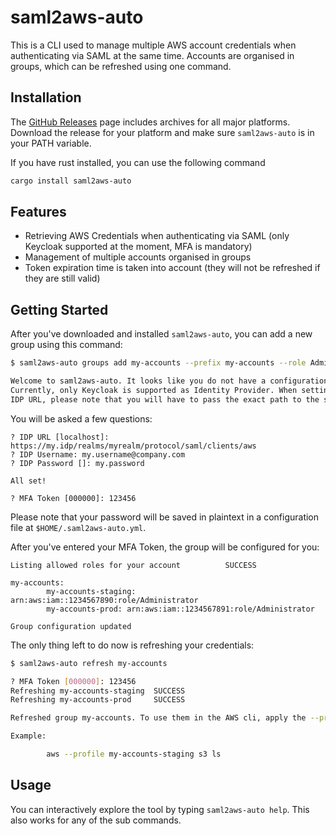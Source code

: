 # saml2aws-auto

This is a CLI used to manage multiple AWS account credentials when authenticating via SAML
at the same time. Accounts are organised in groups, which can be refreshed using one command.

## Installation

The [GitHub Releases](https://github.com/Rukenshia/saml2aws-auto/releases) page includes archives for all major platforms.
Download the release for your platform and make sure `saml2aws-auto` is in your PATH variable.

If you have rust installed, you can use the following command

```bash
cargo install saml2aws-auto
```

## Features

* Retrieving AWS Credentials when authenticating via SAML (only Keycloak supported at the moment, MFA is mandatory)
* Management of multiple accounts organised in groups
* Token expiration time is taken into account (they will not be refreshed if they are still valid)

## Getting Started

After you've downloaded and installed `saml2aws-auto`, you can add a new group using this command:

```bash
$ saml2aws-auto groups add my-accounts --prefix my-accounts --role Administrator

Welcome to saml2aws-auto. It looks like you do not have a configuration file yet.
Currently, only Keycloak is supported as Identity Provider. When setting the
IDP URL, please note that you will have to pass the exact path to the saml client of Keycloak.
```

You will be asked a few questions:

```
? IDP URL [localhost]: https://my.idp/realms/myrealm/protocol/saml/clients/aws
? IDP Username: my.username@company.com
? IDP Password []: my.password

All set!

? MFA Token [000000]: 123456
```

Please note that your password will be saved in plaintext in a configuration file at `$HOME/.saml2aws-auto.yml`.

After you've entered your MFA Token, the group will be configured for you:

```
Listing allowed roles for your account          SUCCESS

my-accounts:
        my-accounts-staging: arn:aws:iam::1234567890:role/Administrator
        my-accounts-prod: arn:aws:iam::1234567891:role/Administrator

Group configuration updated
```

The only thing left to do now is refreshing your credentials:

```bash
$ saml2aws-auto refresh my-accounts

? MFA Token [000000]: 123456
Refreshing my-accounts-staging  SUCCESS
Refreshing my-accounts-prod     SUCCESS

Refreshed group my-accounts. To use them in the AWS cli, apply the --profile flag with the name of the account.

Example:

        aws --profile my-accounts-staging s3 ls
```

## Usage

You can interactively explore the tool by typing `saml2aws-auto help`. This also works for any of the sub commands.
